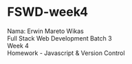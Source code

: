 # FSWD-week4
Nama: Erwin Mareto Wikas
<br>
Full Stack Web Development Batch 3
<br>
Week 4
<br>
Homework - Javascript & Version Control
